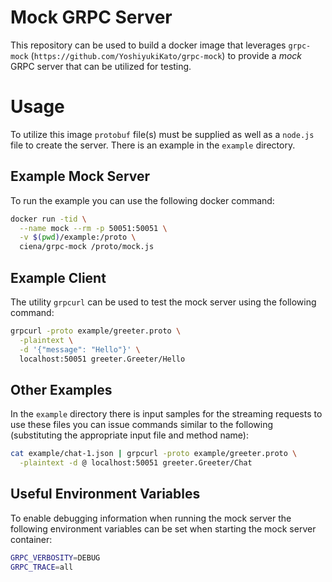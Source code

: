 # Mock GRPC Server
This repository can be used to build a docker image that leverages
`grpc-mock` (`https://github.com/YoshiyukiKato/grpc-mock`) to provide
a *mock* GRPC server that can be utilized for testing.

# Usage
To utilize this image `protobuf` file(s) must be supplied as well as
a `node.js` file to create the server. There is an example in the
`example` directory.

## Example Mock Server
To run the example you can use the following docker command:
```bash
docker run -tid \
  --name mock --rm -p 50051:50051 \
  -v $(pwd)/example:/proto \
  ciena/grpc-mock /proto/mock.js
```

## Example Client
The utility `grpcurl` can be used to test the mock server using the
following command:
```bash
grpcurl -proto example/greeter.proto \
  -plaintext \
  -d '{"message": "Hello"}' \
  localhost:50051 greeter.Greeter/Hello
```

## Other Examples
In the `example` directory there is input samples for the streaming requests to use these files
you can issue commands similar to the following (substituting the appropriate input file and
method name):
```bash
cat example/chat-1.json | grpcurl -proto example/greeter.proto \
  -plaintext -d @ localhost:50051 greeter.Greeter/Chat
```

## Useful Environment Variables
To enable debugging information when running the mock server the following
environment variables can be set when starting the mock server container:

```bash
GRPC_VERBOSITY=DEBUG
GRPC_TRACE=all
```

